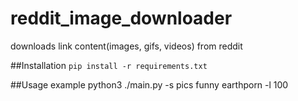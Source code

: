 # reddit_image_downloader
downloads link content(images, gifs, videos) from reddit  

##Installation
`pip install -r requirements.txt`


##Usage example
python3 ./main.py -s pics funny earthporn -l 100
